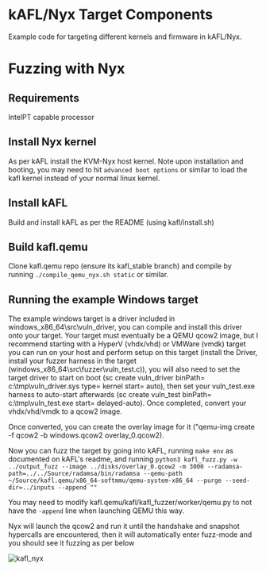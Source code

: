 # kAFL/Nyx Target Components

Example code for targeting different kernels and firmware in kAFL/Nyx.

# Fuzzing with Nyx

## Requirements

IntelPT capable processor

## Install Nyx kernel

As per kAFL install the KVM-Nyx host kernel.
Note upon installation and booting, you may need to hit `advanced boot options` or similar to load the kafl kernel instead of your normal linux kernel.

## Install kAFL

Build and install kAFL as per the README (using kafl/install.sh)

## Build kafl.qemu

Clone kafl.qemu repo (ensure its kafl_stable branch) and compile by running `./compile_qemu_nyx.sh static` or similar.

## Running the example Windows target

The example windows target is a driver included in windows_x86_64\src\vuln_driver, you can compile and install this driver onto your target.
Your target must eventually be a QEMU qcow2 image, but I recommend starting with a HyperV (vhdx/vhd) or VMWare (vmdk) target you can run on your host and perform setup on this target (install the Driver, install your fuzzer harness in the target (windows_x86_64\src\fuzzer\vuln_test.c)), you will also need to set the target driver to start on boot (sc create vuln_driver binPath= c:\tmp\vuln_driver.sys type= kernel start= auto), then set your vuln_test.exe harness to auto-start afterwards (sc create vuln_test binPath= c:\tmp\vuln_test.exe start= delayed-auto). Once completed, convert your vhdx/vhd/vmdk to a qcow2 image.

Once converted, you can create the overlay image for it ("qemu-img create -f qcow2 -b windows.qcow2 overlay_0.qcow2).

Now you can fuzz the target by going into kAFL, running `make env` as documented on kAFL's readme, and running `python3 kafl_fuzz.py -w ../output_fuzz --image ../disks/overlay_0.qcow2 -m 3000 --radamsa-path=../../Source/radamsa/bin/radamsa --qemu-path ~/Source/kafl.qemu/x86_64-softmmu/qemu-system-x86_64 --purge --seed-dir=../inputs --append ""`

You may need to modify kafl.qemu/kafl/kafl_fuzzer/worker/qemu.py to not have the `-append` line when launching QEMU this way.

Nyx will launch the qcow2 and run it until the handshake and snapshot hypercalls are encountered, then it will automatically enter fuzz-mode and you should see it fuzzing as per below 

![kafl_nyx](https://user-images.githubusercontent.com/16039802/160758127-6d195e9a-b08c-4317-aeb1-2f356f44ff52.png)
